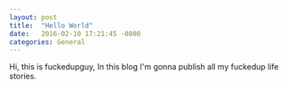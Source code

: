 ```yaml
---
layout: post
title:  "Hello World"
date:   2016-02-10 17:21:45 -0800
categories: General
---
```


Hi, this is fuckedupguy, In this blog I'm gonna publish all my fuckedup life stories.
<!--more-->